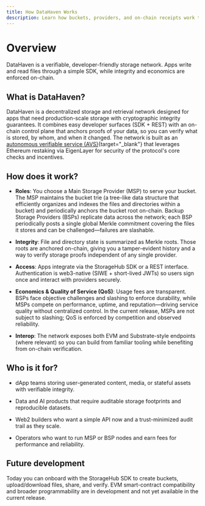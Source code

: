 ```yaml
---
title: How DataHaven Works
description: Learn how buckets, providers, and on-chain receipts work together on DataHaven so data can be stored, verified, and retrieved.
---
```


# Overview

DataHaven is a verifiable, developer-friendly storage network. Apps write and read files through a simple SDK, while integrity and economics are enforced on-chain.

## What is DataHaven?

DataHaven is a decentralized storage and retrieval network designed for apps that need production-scale storage with cryptographic integrity guarantees. It combines easy developer surfaces (SDK + REST) with an on-chain control plane that anchors proofs of your data, so you can verify what is stored, by whom, and when it changed. The network is built as an [autonomous verifiable service (AVS)](https://docs.eigencloud.xyz/products/eigenlayer/developers/concepts/avs-developer-guide){target="_blank"} that leverages Ethereum restaking via EigenLayer for security of the protocol's core checks and incentives.

## How does it work?

- **Roles**: You choose a Main Storage Provider (MSP) to serve your bucket. The MSP maintains the bucket trie (a tree-like data structure that efficiently organizes and indexes the files and directories within a bucket) and periodically anchors the bucket root on-chain. Backup Storage Providers (BSPs) replicate data across the network; each BSP periodically posts a single global Merkle commitment covering the files it stores and can be challenged—failures are slashable.

- **Integrity**: File and directory state is summarized as Merkle roots. Those roots are anchored on-chain, giving you a tamper-evident history and a way to verify storage proofs independent of any single provider.

- **Access**: Apps integrate via the StorageHub SDK or a REST interface. Authentication is web3-native (SIWE + short-lived JWTs) so users sign once and interact with providers securely.

- **Economics & Quality of Service (QoS)**: Usage fees are transparent. BSPs face objective challenges and slashing to enforce durability, while MSPs compete on performance, uptime, and reputation—driving service quality without centralized control. In the current release, MSPs are not subject to slashing; QoS is enforced by competition and observed reliability.

- **Interop**: The network exposes both EVM and Substrate-style endpoints (where relevant) so you can build from familiar tooling while benefiting from on-chain verification.

## Who is it for?

- dApp teams storing user-generated content, media, or stateful assets with verifiable integrity.

- Data and AI products that require auditable storage footprints and reproducible datasets.

- Web2 builders who want a simple API now and a trust-minimized audit trail as they scale.

- Operators who want to run MSP or BSP nodes and earn fees for performance and reliability.

## Future development

Today you can onboard with the StorageHub SDK to create buckets, upload/download files, share, and verify. EVM smart-contract compatibility and broader programmability are in development and not yet available in the current release.

